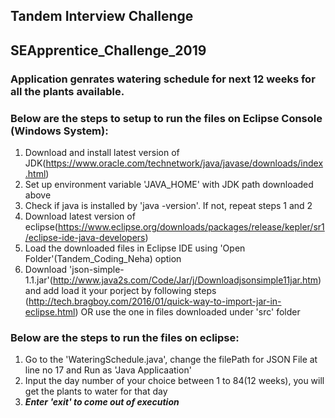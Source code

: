 ## Tandem Interview Challenge
## SEApprentice_Challenge_2019

### Application genrates watering schedule for next 12 weeks for all the plants available.

### Below are the steps to setup to run the files on Eclipse Console (Windows System):
1. Download and install latest version of JDK(https://www.oracle.com/technetwork/java/javase/downloads/index.html)
2. Set up environment variable 'JAVA_HOME' with JDK path downloaded above
3. Check if java is installed by 'java -version'. If not, repeat steps 1 and 2
4. Download latest version of eclipse(https://www.eclipse.org/downloads/packages/release/kepler/sr1/eclipse-ide-java-developers)
5. Load the downloaded files in Eclipse IDE using 'Open Folder'(Tandem_Coding_Neha) option
6. Download 'json-simple-1.1.jar'(http://www.java2s.com/Code/Jar/j/Downloadjsonsimple11jar.htm) and add load it your porject by following steps (http://tech.bragboy.com/2016/01/quick-way-to-import-jar-in-eclipse.html) OR use the one in files downloaded under 'src' folder
    
### Below are the steps to run the files on eclipse:
1. Go to the 'WateringSchedule.java', change the filePath for JSON File at line no 17 and Run as 'Java Applicaation'
2. Input the day number of your choice between 1 to 84(12 weeks), you will get the plants to water for that day
3. ***Enter 'exit' to come out of execution***

    

